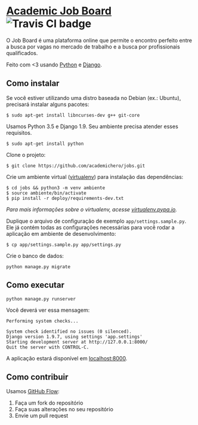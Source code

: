 # [Academic Job Board](https://github.com/academichero/jobs) ![Travis CI badge](https://travis-ci.org/academichero/jobs.svg?branch=master)

O Job Board é uma plataforma online que permite o encontro perfeito entre a
busca por vagas no mercado de trabalho e a busca por profissionais qualificados.

Feito com <3 usando [Python](https://www.python.org) e
[Django](https://www.djangoproject.com).

## Como instalar

Se você estiver utilizando uma distro baseada no Debian (ex.: Ubuntu), precisará
instalar alguns pacotes:

```
$ sudo apt-get install libncurses-dev g++ git-core
```

Usamos Python 3.5 e Django 1.9. Seu ambiente precisa atender esses requisitos.

<!--
TODO: Adicionar instruções de instalação do Python [e caso necessário do Django
também] à linha de comando abaixo. Instruções para OS X também conta? :-)
-->
```
$ sudo apt-get install python
```

Clone o projeto:

```
$ git clone https://github.com/academichero/jobs.git
```

Crie um ambiente virtual ([virtualenv](https://pypi.python.org/pypi/virtualenv))
para instalação das dependências:

```
$ cd jobs && python3 -m venv ambiente
$ source ambiente/bin/activate
$ pip install -r deploy/requirements-dev.txt
```

_Para mais informações sobre o virtualenv, acesse
[virtualenv.pypa.io](https://virtualenv.pypa.io/)._

Duplique o arquivo de configuração de exemplo `app/settings.sample.py`. Ele já
contém todas as configurações necessárias para você rodar a aplicação em
ambiente de desenvolvimento:

```
$ cp app/settings.sample.py app/settings.py
```

Crie o banco de dados:

```
python manage.py migrate
```

## Como executar

```
python manage.py runserver
```

Você deverá ver essa mensagem:

```
Performing system checks...

System check identified no issues (0 silenced).
Django version 1.9.7, using settings 'app.settings'
Starting development server at http://127.0.0.1:8000/
Quit the server with CONTROL-C.
```

A aplicação estará disponível em [localhost:8000](http://localhost:8000).

## Como contribuir

Usamos [GitHub Flow](https://guides.github.com/introduction/flow/):

1. Faça um fork do repositório
1. Faça suas alterações no seu repositório
1. Envie um pull request
